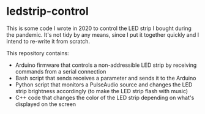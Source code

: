 # ledstrip-control
This is some code I wrote in 2020 to control the LED strip I bought during the pandemic. It's not tidy by any means, since I put it together quickly and I intend to re-write it from scratch.

This repository contains:
- Arduino firmware that controls a non-addressible LED strip by receiving commands from a serial connection
- Bash script that sends receives a parameter and sends it to the Arduino
- Python script that monitors a PulseAudio source and changes the LED strip brightness accordingly (to make the LED strip flash with music)
- C++ code that changes the color of the LED strip depending on what's displayed on the screen
